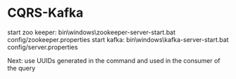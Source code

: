 # CQRS-Kafka



start zoo keeper: bin\windows\zookeeper-server-start.bat config/zookeeper.properties
start kafka: bin\windows\kafka-server-start.bat config/server.properties

Next: use UUIDs generated in the command and used in the consumer of the query
